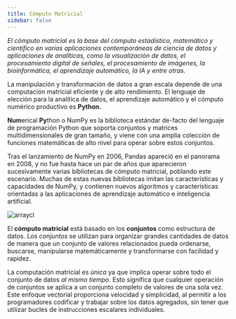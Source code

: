 ```yaml
---
title: Cómputo Matricial
sidebar: false
---
```


*El cómputo matricial es la base del cómputo estadístico, matemático y científico en varias aplicaciones contemporáneas de ciencia de datos y aplicaciones de analíticas, como la visualización de datos, el procesamiento digital de señales, el procesamiento de imágenes, la bioinformática, el aprendizaje automático, la IA y entre otras.*

La manipulación y transformación de datos a gran escala depende de una computación matricial eficiente y de alto rendimiento. El lenguaje de elección para la analítica de datos, el aprendizaje automático y el cómputo numérico productivo es **Python.**

**Num**erical **Py**thon o NumPy es la biblioteca estándar de-facto del lenguaje de programación Python que soporta conjuntos y matrices multidimensionales de gran tamaño, y viene con una amplia colección de funciones matemáticas de alto nivel para operar sobre estos conjuntos.

Tras el lanzamiento de NumPy en 2006, Pandas apareció en el panorama en 2008, y no fue hasta hace un par de años que aparecieron sucesivamente varias bibliotecas de cómputo matricial, poblando este escenario. Muchas de estas nuevas bibliotecas imitan las características y capacidades de NumPy, y contienen nuevos algoritmos y características orientadas a las aplicaciones de aprendizaje automático e inteligencia artificial.

<img
  src="/images/content_images/array_c_landscape.png"
  alt="arraycl"
  title="Panorama del Cómputo Matricial" />

El **cómputo matricial** está basado en los **conjuntos** como estructura de datos. *Los conjuntos* se utilizan para organizar grandes cantidades de datos de manera que un conjunto de valores relacionados pueda ordenarse, buscarse, manipularse matemáticamente y transformarse con facilidad y rapidez.

La computación matricial es *única* ya que implica operar sobre todo el conjunto de datos *al mismo tiempo*. Esto significa que cualquier operación de conjuntos se aplica a un conjunto completo de valores de una sola vez. Este enfoque vectorial proporciona velocidad y simplicidad, al permitir a los programadores codificar y trabajar sobre los datos agregados, sin tener que utilizar bucles de instrucciones escalares individuales.
